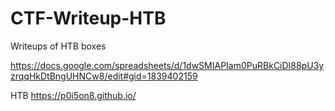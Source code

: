 # CTF-Writeup-HTB
Writeups of HTB boxes

https://docs.google.com/spreadsheets/d/1dwSMIAPIam0PuRBkCiDI88pU3yzrqqHkDtBngUHNCw8/edit#gid=1839402159

HTB
https://p0i5on8.github.io/
